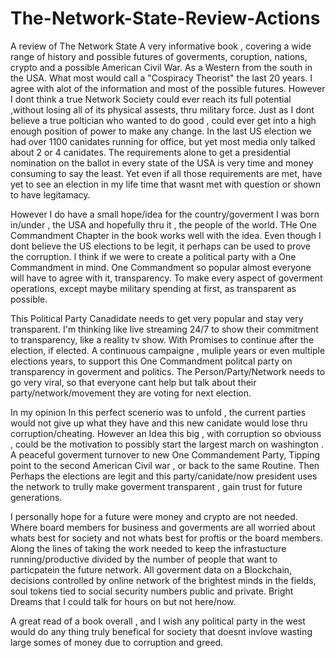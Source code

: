 # The-Network-State-Review-Actions
A review of The Network State
 A very informative book , covering a wide range of history and possible futures of goverments, coruption, nations, crypto and a possible American Civil War.
 As a Western from the south in the USA. What most would call a "Cospiracy Theorist" the last 20 years. 
 I agree with alot of the information and most of the possible futures.
 However I dont think a true Network Society could ever reach its full potential ,without losing all of its physical assests, thru military force.
 Just as I dont believe a true poltician who wanted to do good , could ever get into a high enough position of power to make any change.
 In the last US election we had over 1100 canidates running for office, but yet most media only talked about 2 or 4 canidates. 
 The requirements alone to get a presidential nomination on the ballot in every state of the USA is very time and money consuming to say the least.
 Yet even if all those requirements are met, have yet to see an election in my life time that wasnt met with question or shown to have legitamacy.

However I do have a small hope/idea for the country/goverment I was born in/under , the USA and hopefully thru it , the people of the world.
THe One Commandment Chapter in the book works well with the idea. Even though I dont believe the US elections to be legit, it perhaps can be used to prove the corruption.
I think if we were to create a political party with a One Commandment in mind. One Commandment so popular almost everyone will have to agree with it, transparency.
To make every aspect of goverment operations, except maybe military spending at first, as transparent as possible.  

This Political Party Canadidate needs to get very popular and stay very transparent.
I'm thinking like live streaming 24/7 to show their commitment to transparency, like a reality tv show. With Promises to continue after the election, if elected.
A continuous campaigne , muliple years or even multiple elections years, to support this One Commandment politcal party on transparency in goverment and politics.
The Person/Party/Network needs to go very viral, so that everyone cant help but talk about their party/network/movement they are voting for next election.

In my opinion In this perfect scenerio was to unfold , the current parties would not give up what they have and this new canidate would lose thru corruption/cheating.
However an Idea this big , with corruption so obviouss , could be the motivation to possibly start the largest march on washington .
A peaceful goverment turnover to new One Commandement Party, Tipping point to the second American Civil war , or back to the same Routine.
Then Perhaps the elections are legit and this party/canidate/now president uses the network to trully make goverment transparent , gain trust for future generations.

I personally hope for a future were money and crypto are not needed. Where board members for business and goverments are all worried about whats best for society
and not whats best for proftis or the board members. Along the lines of taking the work needed to keep the infrastucture running/productive divided by the number of
people that want to particpatein the future network. All goverment data on a Blockchain, decisions controlled by online network of the brightest minds in the fields, 
soul tokens tied to social security numbers public and private. Bright Dreams that I could talk for hours on but not here/now.

A great read of a book overall , and I wish any political party in the west would do any thing truly benefical for society that doesnt invlove wasting large 
somes of money due to corruption and greed.




 
